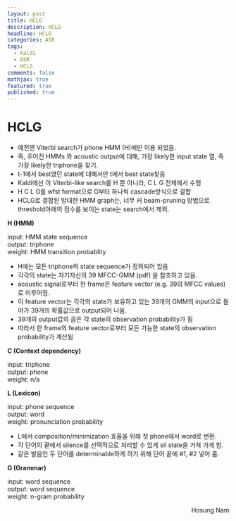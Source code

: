 ```yaml
---
layout: post
title: HCLG
description: HCLG
headline: HCLG
categories: ASR
tags: 
  - Kaldi
  - ASR
  - HCLG
comments: false
mathjax: true
featured: true
published: true
---  
```



# HCLG <br>

- 예전엔 Viterbi search가 phone HMM (H)에만 이용 되었음. 
- 즉, 주어진 HMMs 와 acoustic output에 대해, 가장 likely한 input state 열, 즉 가장 likely한 triphone을 찾기. 
- t-1에서 best였던 state에 대해서만 t에서 best state찾음
- Kaldi에선 이 Viterbi-like search를 H 뿐 아니라, C L G 전체에서 수행
- H C L G를 wfst format으로 G부터 하나씩 cascade방식으로 결합
- HCLG로 결합된 방대한 HMM graph는, 너무 커 beam-pruning 방법으로 threshold아래의 점수를 보이는 state는 search에서 제외. 


**H (HMM)**  

input: HMM state sequence  
output: triphone  
weight: HMM transition probablity  

- H에는 모든 triphone의 state sequence가 정의되어 있음
- 각각의 state는 자기자신의 39 MFCC-GMM (pdf) 을 참조하고 있음.  
- acoustic signal로부터 한 frame은 feature vector (e.g. 39의 MFCC values)로 이루어짐.
- 이 feature vector는 각각의 state가 보유하고 있는 39개의 GMM의 input으로 들어가 39개의 확률값으로 output되어 나옴.
- 39개의 output값의 곱은 각 state의 observation probability가 됨
- 따라서 한 frame의 feature vector로부터 모든 가능한 state의 observation probability가 계산됨

**C (Context dependency)**  

input: triphone  
output: phone  
weight: n/a  

**L (Lexicon)**  

input: phone sequence  
output: word  
weight: pronunciation probability  

- L에서 composition/minimization 효율을 위해 첫 phone에서 word로 변환.
- 각 단어의 끝에서 silence를 선택적으로 처리할 수 있게 sil state을 거쳐 가게 함.
- 같은 발음인 두 단어를 determinable하게 하기 위해 단어 끝에 #1, #2 넣어 줌.

**G (Grammar)**  

input: word sequence  
output: word sequence  
weight: n-gram probability  





<p align="right"> Hosung Nam</p>